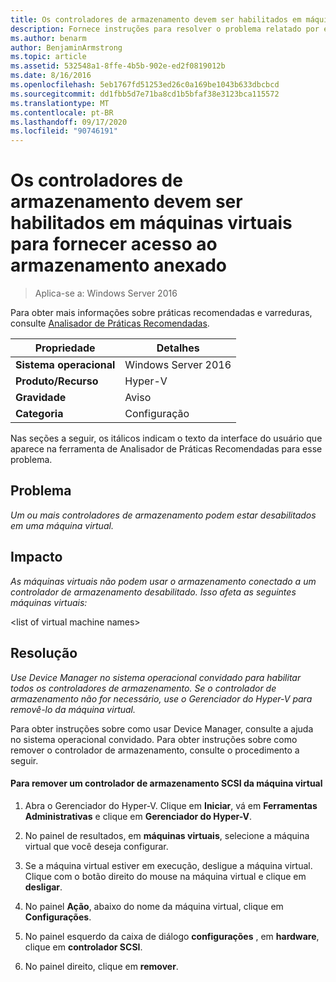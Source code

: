 ```yaml
---
title: Os controladores de armazenamento devem ser habilitados em máquinas virtuais para fornecer acesso ao armazenamento anexado
description: Fornece instruções para resolver o problema relatado por essa regra de Analisador de Práticas Recomendadas.
ms.author: benarm
author: BenjaminArmstrong
ms.topic: article
ms.assetid: 532548a1-8ffe-4b5b-902e-ed2f0819012b
ms.date: 8/16/2016
ms.openlocfilehash: 5eb1767fd51253ed26c0a169be1043b633dbcbcd
ms.sourcegitcommit: dd1fbb5d7e71ba8cd1b5bfaf38e3123bca115572
ms.translationtype: MT
ms.contentlocale: pt-BR
ms.lasthandoff: 09/17/2020
ms.locfileid: "90746191"
---
```

# <a name="storage-controllers-should-be-enabled-in-virtual-machines-to-provide-access-to-attached-storage"></a>Os controladores de armazenamento devem ser habilitados em máquinas virtuais para fornecer acesso ao armazenamento anexado

>Aplica-se a: Windows Server 2016

Para obter mais informações sobre práticas recomendadas e varreduras, consulte [Analisador de Práticas Recomendadas](https://go.microsoft.com/fwlink/?LinkId=122786).

|Propriedade|Detalhes|
|-|-|
|**Sistema operacional**|Windows Server 2016|
|**Produto/Recurso**|Hyper-V|
|**Gravidade**|Aviso|
|**Categoria**|Configuração|

Nas seções a seguir, os itálicos indicam o texto da interface do usuário que aparece na ferramenta de Analisador de Práticas Recomendadas para esse problema.

## <a name="issue"></a>Problema

*Um ou mais controladores de armazenamento podem estar desabilitados em uma máquina virtual.*

## <a name="impact"></a>Impacto

*As máquinas virtuais não podem usar o armazenamento conectado a um controlador de armazenamento desabilitado. Isso afeta as seguintes máquinas virtuais:*

\<list of virtual machine names>

## <a name="resolution"></a>Resolução

*Use Device Manager no sistema operacional convidado para habilitar todos os controladores de armazenamento. Se o controlador de armazenamento não for necessário, use o Gerenciador do Hyper-V para removê-lo da máquina virtual.*

Para obter instruções sobre como usar Device Manager, consulte a ajuda no sistema operacional convidado. Para obter instruções sobre como remover o controlador de armazenamento, consulte o procedimento a seguir.

#### <a name="to-remove-a-scsi-storage-controller-from-the-virtual-machine"></a>Para remover um controlador de armazenamento SCSI da máquina virtual

1.  Abra o Gerenciador do Hyper-V. Clique em **Iniciar**, vá em **Ferramentas Administrativas** e clique em **Gerenciador do Hyper-V**.

2.  No painel de resultados, em **máquinas virtuais**, selecione a máquina virtual que você deseja configurar.

3.  Se a máquina virtual estiver em execução, desligue a máquina virtual. Clique com o botão direito do mouse na máquina virtual e clique em **desligar**.

4.  No painel **Ação**, abaixo do nome da máquina virtual, clique em **Configurações**.

5.  No painel esquerdo da caixa de diálogo **configurações** , em **hardware**, clique em **controlador SCSI**.

6.  No painel direito, clique em **remover**.



